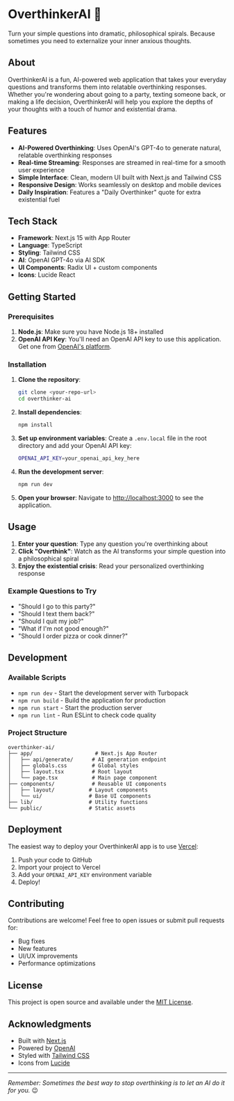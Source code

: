 # OverthinkerAI 🤔

Turn your simple questions into dramatic, philosophical spirals. Because sometimes you need to externalize your inner anxious thoughts.

## About

OverthinkerAI is a fun, AI-powered web application that takes your everyday questions and transforms them into relatable overthinking responses. Whether you're wondering about going to a party, texting someone back, or making a life decision, OverthinkerAI will help you explore the depths of your thoughts with a touch of humor and existential drama.

## Features

- **AI-Powered Overthinking**: Uses OpenAI's GPT-4o to generate natural, relatable overthinking responses
- **Real-time Streaming**: Responses are streamed in real-time for a smooth user experience
- **Simple Interface**: Clean, modern UI built with Next.js and Tailwind CSS
- **Responsive Design**: Works seamlessly on desktop and mobile devices
- **Daily Inspiration**: Features a "Daily Overthinker" quote for extra existential fuel

## Tech Stack

- **Framework**: Next.js 15 with App Router
- **Language**: TypeScript
- **Styling**: Tailwind CSS
- **AI**: OpenAI GPT-4o via AI SDK
- **UI Components**: Radix UI + custom components
- **Icons**: Lucide React

## Getting Started

### Prerequisites

1. **Node.js**: Make sure you have Node.js 18+ installed
2. **OpenAI API Key**: You'll need an OpenAI API key to use this application. Get one from [OpenAI's platform](https://platform.openai.com/api-keys).

### Installation

1. **Clone the repository**:

   ```bash
   git clone <your-repo-url>
   cd overthinker-ai
   ```

2. **Install dependencies**:

   ```bash
   npm install
   ```

3. **Set up environment variables**:
   Create a `.env.local` file in the root directory and add your OpenAI API key:

   ```bash
   OPENAI_API_KEY=your_openai_api_key_here
   ```

4. **Run the development server**:

   ```bash
   npm run dev
   ```

5. **Open your browser**:
   Navigate to [http://localhost:3000](http://localhost:3000) to see the application.

## Usage

1. **Enter your question**: Type any question you're overthinking about
2. **Click "Overthink"**: Watch as the AI transforms your simple question into a philosophical spiral
3. **Enjoy the existential crisis**: Read your personalized overthinking response

### Example Questions to Try

- "Should I go to this party?"
- "Should I text them back?"
- "Should I quit my job?"
- "What if I'm not good enough?"
- "Should I order pizza or cook dinner?"

## Development

### Available Scripts

- `npm run dev` - Start the development server with Turbopack
- `npm run build` - Build the application for production
- `npm run start` - Start the production server
- `npm run lint` - Run ESLint to check code quality

### Project Structure

```
overthinker-ai/
├── app/                    # Next.js App Router
│   ├── api/generate/      # AI generation endpoint
│   ├── globals.css        # Global styles
│   ├── layout.tsx         # Root layout
│   └── page.tsx           # Main page component
├── components/            # Reusable UI components
│   ├── layout/           # Layout components
│   └── ui/               # Base UI components
├── lib/                  # Utility functions
└── public/               # Static assets
```

## Deployment

The easiest way to deploy your OverthinkerAI app is to use [Vercel](https://vercel.com):

1. Push your code to GitHub
2. Import your project to Vercel
3. Add your `OPENAI_API_KEY` environment variable
4. Deploy!

## Contributing

Contributions are welcome! Feel free to open issues or submit pull requests for:

- Bug fixes
- New features
- UI/UX improvements
- Performance optimizations

## License

This project is open source and available under the [MIT License](LICENSE).

## Acknowledgments

- Built with [Next.js](https://nextjs.org/)
- Powered by [OpenAI](https://openai.com/)
- Styled with [Tailwind CSS](https://tailwindcss.com/)
- Icons from [Lucide](https://lucide.dev/)

---

_Remember: Sometimes the best way to stop overthinking is to let an AI do it for you._ 😉
